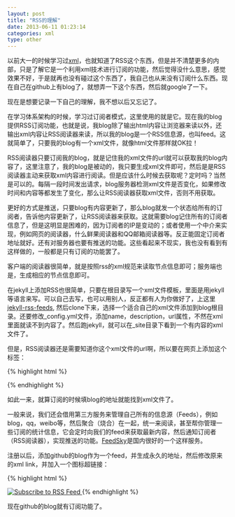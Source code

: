 ```yaml
---
layout: post
title: "RSS的理解"
date: 2013-06-11 01:23:14
categories: xml
type: other
---
```


以前大一的时候学习过[xml](http://zhgeaits.me/xml/2011/05/07/xml-study-notes.html)，也就知道了RSS这个东西，但是并不清楚更多的内部，只是了解它是一个利用xml技术进行订阅的功能，然后觉得没什么意思，感觉效果不好，于是就再也没有碰过这个东西了，我自己也从来没有订阅什么东西。现在自己在github上有blog了，就想弄一下这个东西，然后就google了一下。

现在是想要记录一下自己的理解，我不想以后又忘记了。

在学习体系架构的时候，学习过订阅者模式，这里使用的就是它。现在我的blog提供RSS订阅功能，也就是说，我blog除了输出html内容让浏览器来读以外，还输出xml内容让RSS阅读器来读，所以我的blog是一个RSS信息源，也叫feed。这就简单了，只要我的blog有一个xml文件，就像html文件那样就OK拉！

RSS阅读器只要订阅我的blog，就是记住我的xml文件的url就可以获取我的blog内容了，这里注意了，我的blog是被动的，我只要生成xml文件即可，然后是是RSS阅读器主动来获取xml内容进行阅读。但是应该什么时候去获取呢？定时吗？当然是可以的。每隔一段时间发出请求，blog服务器检测xml文件是否变化，如果修改时间和内容等都发生了变化，那么让RSS阅读器获取xml文件，否则不用获取。

更好的方式是推送，只要blog有内容更新了，那么blog就发一个状态给所有的订阅者，告诉他内容更新了，让RSS阅读器来获取。这就需要blog记住所有的订阅者信息了，但是这明显是困难的，因为订阅者的IP是变动的；或者使用一个中介来实现，例如网页的阅读器，什么鲜果阅读器和QQ邮箱阅读器等。反正能固定订阅者地址就好。还有对服务器也要有推送的功能。这些看起来不现实，我也没有看到有这样做的，一般都是只有订阅的功能罢了。

客户端的阅读器很简单，就是按照rss的xml规范来读取节点信息即可；服务端也是，生成相应的节点信息即可。

在jekyll上添加RSS也很简单，只要在根目录写一个xml文件模板，里面是用jekyll等语言来写。可以自己去写，也可以用别人，反正都有人为你做好了，上这里[jekyll-rss-feeds], 然后clone下来，选择一个适合自己的xml文件添加到blog根目录。还要修改_config.yml文件，添加name，description，url属性，不然在xml里面就读不到内容了。然后跑jekyll，就可以在_site目录下看到一个有内容的xml文件了。

但是，RSS阅读器还是需要知道你这个xml文件的url啊，所以要在网页上添加这个标签：

{% highlight html %}
<link rel="alternate" type="application/rss+xml" title="{{ site\.name }}" href="{{ site\.url }}/feed.xml">
{% endhighlight %}

如此一来，就算订阅的时候填blog的地址就能找到xml文件了。

一般来说，我们还会借用第三方服务来管理自己所有的信息源（Feeds），例如blog，qq，weibo等，然后聚合（烧合）在一起，统一来阅读，甚至帮你管理一些订阅的统计信息，它会定时向我们的feed来获取最新内容，然后通知订阅者（RSS阅读器），实现推送的功能。[FeedSky]是国内很好的一个这样服务。

注册以后，添加github的blog作为一个feed，并生成永久的地址，然后修改原来的xml link，并加入一个图标超链接：

{% highlight html %}
<link rel="alternate" type="application/atom+xml" title="{{ site.name }}" href="http://feed.feedsky.com/zhgeaits">
<a id="subscribe" href="http://feed.feedsky.com/zhgeaits">
	<img src="/image/rss.png" alt="Subscribe to RSS Feed" id="rsspic"/>
</a>
{% endhighlight %}

现在github的blog就有订阅功能了。

[jekyll-rss-feeds]: https://github.com/snaptortoise/jekyll-rss-feeds
[FeedSky]: www.feedsky.com
